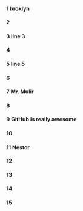 #### 1 broklyn 
#### 2
#### 3 line 3
#### 4
#### 5 line 5
#### 6
#### 7 Mr. Mulir
#### 8
#### 9 GitHub is really awesome
#### 10
#### 11 Nestor
#### 12
#### 13
#### 14
#### 15